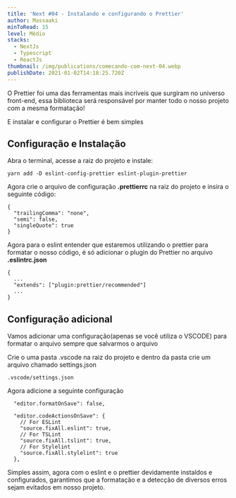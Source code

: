 ```yaml
---
title: 'Next #04 - Instalando e configurando o Prettier'
author: Massaaki
minToRead: 15
level: Médio
stacks:
  - NextJs
  - Typescript
  - ReactJs
thumbnail: /img/publications/comecando-com-next-04.webp
publishDate: 2021-01-02T14:18:25.720Z
---
```

O Prettier foi uma das ferramentas mais incríveis que surgiram no universo front-end, essa biblioteca será responsável por manter todo o nosso projeto com a mesma formatação!

E instalar e configurar o Prettier é bem simples

## Configuração e Instalação

Abra o terminal, acesse a raiz do projeto e instale:

```
yarn add -D eslint-config-prettier eslint-plugin-prettier
```

Agora crie o arquivo de configuração **.prettierrc** na raiz do projeto e insira o seguinte código:

```
{  
  "trailingComma": "none",  
  "semi": false,  
  "singleQuote": true  
}
```

Agora para o eslint entender que estaremos utilizando o prettier para formatar o nosso código, é só adicionar o plugin do Prettier no arquivo **.eslintrc.json**

```
{  
  ...
  "extends": ["plugin:prettier/recommended"]  
  ...
}
```

  

## Configuração adicional

Vamos adicionar uma configuração(apenas se você utiliza o VSCODE) para formatar o arquivo sempre que salvarmos o arquivo

Crie o uma pasta .vscode na raiz do projeto e dentro da pasta crie um arquivo chamado settings.json 

```
.vscode/settings.json
```

Agora adicione a seguinte configuração

```
  "editor.formatOnSave": false,  
    
  "editor.codeActionsOnSave": {  
    // For ESLint  
    "source.fixAll.eslint": true,  
    // For TSLint  
    "source.fixAll.tslint": true,  
    // For Stylelint  
    "source.fixAll.stylelint": true  
  },  
```

Simples assim, agora com o eslint e o prettier devidamente instaldos e configurados, garantimos que a formatação e a detecção de diversos erros sejam evitados em nosso projeto.
